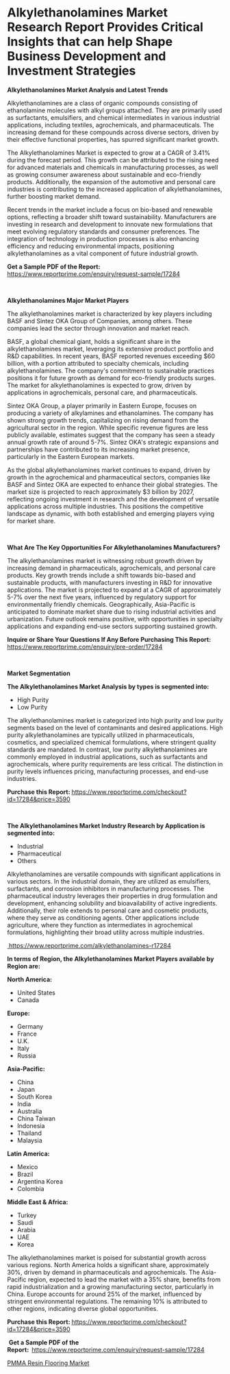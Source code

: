 <p><h1>Alkylethanolamines Market Research Report Provides Critical Insights that can help Shape Business Development and Investment Strategies</h1></p><p><strong>Alkylethanolamines Market Analysis and Latest Trends</strong></p>
<p><p>Alkylethanolamines are a class of organic compounds consisting of ethanolamine molecules with alkyl groups attached. They are primarily used as surfactants, emulsifiers, and chemical intermediates in various industrial applications, including textiles, agrochemicals, and pharmaceuticals. The increasing demand for these compounds across diverse sectors, driven by their effective functional properties, has spurred significant market growth.</p><p>The Alkylethanolamines Market is expected to grow at a CAGR of 3.41% during the forecast period. This growth can be attributed to the rising need for advanced materials and chemicals in manufacturing processes, as well as growing consumer awareness about sustainable and eco-friendly products. Additionally, the expansion of the automotive and personal care industries is contributing to the increased application of alkylethanolamines, further boosting market demand.</p><p>Recent trends in the market include a focus on bio-based and renewable options, reflecting a broader shift toward sustainability. Manufacturers are investing in research and development to innovate new formulations that meet evolving regulatory standards and consumer preferences. The integration of technology in production processes is also enhancing efficiency and reducing environmental impacts, positioning alkylethanolamines as a vital component of future industrial growth.</p></p>
<p><strong>Get a Sample PDF of the Report:&nbsp;</strong> <a href="https://www.reportprime.com/enquiry/request-sample/17284?utm_campaign=2925&utm_medium=2&utm_source=Github&utm_content=ia&utm_term=18032025&utm_id=alkylethanolamines">https://www.reportprime.com/enquiry/request-sample/17284</a></p>
<p>&nbsp;</p>
<p><strong>Alkylethanolamines Major Market Players</strong></p>
<p><p>The alkylethanolamines market is characterized by key players including BASF and Sintez OKA Group of Companies, among others. These companies lead the sector through innovation and market reach.</p><p>BASF, a global chemical giant, holds a significant share in the alkylethanolamines market, leveraging its extensive product portfolio and R&D capabilities. In recent years, BASF reported revenues exceeding $60 billion, with a portion attributed to specialty chemicals, including alkylethanolamines. The company's commitment to sustainable practices positions it for future growth as demand for eco-friendly products surges. The market for alkylethanolamines is expected to grow, driven by applications in agrochemicals, personal care, and pharmaceuticals.</p><p>Sintez OKA Group, a player primarily in Eastern Europe, focuses on producing a variety of alkylamines and ethanolamines. The company has shown strong growth trends, capitalizing on rising demand from the agricultural sector in the region. While specific revenue figures are less publicly available, estimates suggest that the company has seen a steady annual growth rate of around 5-7%. Sintez OKA's strategic expansions and partnerships have contributed to its increasing market presence, particularly in the Eastern European markets.</p><p>As the global alkylethanolamines market continues to expand, driven by growth in the agrochemical and pharmaceutical sectors, companies like BASF and Sintez OKA are expected to enhance their global strategies. The market size is projected to reach approximately $3 billion by 2027, reflecting ongoing investment in research and the development of versatile applications across multiple industries. This positions the competitive landscape as dynamic, with both established and emerging players vying for market share.</p></p>
<p>&nbsp;</p>
<p><strong>What Are The Key Opportunities For Alkylethanolamines Manufacturers?</strong></p>
<p><p>The alkylethanolamines market is witnessing robust growth driven by increasing demand in pharmaceuticals, agrochemicals, and personal care products. Key growth trends include a shift towards bio-based and sustainable products, with manufacturers investing in R&D for innovative applications. The market is projected to expand at a CAGR of approximately 5-7% over the next five years, influenced by regulatory support for environmentally friendly chemicals. Geographically, Asia-Pacific is anticipated to dominate market share due to rising industrial activities and urbanization. Future outlook remains positive, with opportunities in specialty applications and expanding end-use sectors supporting sustained growth.</p></p>
<p><strong>Inquire or Share Your Questions If Any Before Purchasing This Report:</strong> <a href="https://www.reportprime.com/enquiry/pre-order/17284?utm_campaign=2925&utm_medium=2&utm_source=Github&utm_content=ia&utm_term=18032025&utm_id=alkylethanolamines">https://www.reportprime.com/enquiry/pre-order/17284</a></p>
<p>&nbsp;</p>
<p><strong>Market Segmentation</strong></p>
<p><strong>The Alkylethanolamines Market Analysis by types is segmented into:</strong></p>
<p><ul><li>High Purity</li><li>Low Purity</li></ul></p>
<p><p>The alkylethanolamines market is categorized into high purity and low purity segments based on the level of contaminants and desired applications. High purity alkylethanolamines are typically utilized in pharmaceuticals, cosmetics, and specialized chemical formulations, where stringent quality standards are mandated. In contrast, low purity alkylethanolamines are commonly employed in industrial applications, such as surfactants and agrochemicals, where purity requirements are less critical. The distinction in purity levels influences pricing, manufacturing processes, and end-use industries.</p></p>
<p><strong>Purchase this Report:&nbsp;</strong><a href="https://www.reportprime.com/checkout?id=17284&price=3590&utm_campaign=2925&utm_medium=2&utm_source=Github&utm_content=ia&utm_term=18032025&utm_id=alkylethanolamines">https://www.reportprime.com/checkout?id=17284&price=3590</a></p>
<p>&nbsp;</p>
<p><strong>The Alkylethanolamines Market Industry Research by Application is segmented into:</strong></p>
<p><ul><li>Industrial</li><li>Pharmaceutical</li><li>Others</li></ul></p>
<p><p>Alkylethanolamines are versatile compounds with significant applications in various sectors. In the industrial domain, they are utilized as emulsifiers, surfactants, and corrosion inhibitors in manufacturing processes. The pharmaceutical industry leverages their properties in drug formulation and development, enhancing solubility and bioavailability of active ingredients. Additionally, their role extends to personal care and cosmetic products, where they serve as conditioning agents. Other applications include agriculture, where they function as intermediates in agrochemical formulations, highlighting their broad utility across multiple industries.</p></p>
<p><a href="https://www.reportprime.com/alkylethanolamines-r17284?utm_campaign=2925&utm_medium=2&utm_source=Github&utm_content=ia&utm_term=18032025&utm_id=alkylethanolamines">&nbsp;https://www.reportprime.com/alkylethanolamines-r17284</a></p>
<p><strong>In terms of Region, the Alkylethanolamines Market Players available by Region are:</strong></p>
<p>
    <p> <strong> North America: </strong>
        <ul>
            <li>United States</li>
            <li>Canada</li>
        </ul>
        </p> 
    <p> <strong> Europe: </strong>
        <ul>
            <li>Germany</li>
            <li>France</li>
            <li>U.K.</li>
            <li>Italy</li>
            <li>Russia</li>
        </ul>
        </p> 
    <p> <strong> Asia-Pacific: </strong>
        <ul>
            <li>China</li>
            <li>Japan</li>
            <li>South Korea</li>
            <li>India</li>
            <li>Australia</li>
            <li>China Taiwan</li>
            <li>Indonesia</li>
            <li>Thailand</li>
            <li>Malaysia</li>
        </ul>
        </p> 
    <p> <strong> Latin America: </strong>
        <ul>
            <li>Mexico</li>
            <li>Brazil</li>
            <li>Argentina Korea</li>
            <li>Colombia</li>
        </ul>
        </p> 
    <p> <strong> Middle East & Africa: </strong>
        <ul>
            <li>Turkey</li>
            <li>Saudi</li>
            <li>Arabia</li>
            <li>UAE</li>
            <li>Korea</li>
        </ul>
    </p>
    </p>
<p><p>The alkylethanolamines market is poised for substantial growth across various regions. North America holds a significant share, approximately 30%, driven by demand in pharmaceuticals and agrochemicals. The Asia-Pacific region, expected to lead the market with a 35% share, benefits from rapid industrialization and a growing manufacturing sector, particularly in China. Europe accounts for around 25% of the market, influenced by stringent environmental regulations. The remaining 10% is attributed to other regions, indicating diverse global opportunities.</p></p>
<p><strong>Purchase this Report: </strong><a href="https://www.reportprime.com/checkout?id=17284&price=3590&utm_campaign=2925&utm_medium=2&utm_source=Github&utm_content=ia&utm_term=18032025&utm_id=alkylethanolamines">https://www.reportprime.com/checkout?id=17284&price=3590</a></p>
<p>&nbsp;<strong>Get a Sample PDF of the Report:&nbsp;&nbsp;</strong><a href="https://www.reportprime.com/enquiry/request-sample/17284?utm_campaign=2925&utm_medium=2&utm_source=Github&utm_content=ia&utm_term=18032025&utm_id=alkylethanolamines">https://www.reportprime.com/enquiry/request-sample/17284</a></p>
<p><strong></strong></p>
<p><p><a href="https://github.com/sadimsamid/Market-Research-Report-List-1/blob/main/pmma-resin-flooring-market.md?utm_campaign=2925&utm_medium=2&utm_source=Github&utm_content=ia&utm_term=18032025&utm_id=alkylethanolamines">PMMA Resin Flooring Market</a></p></p>